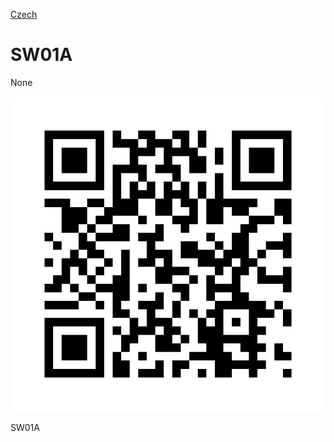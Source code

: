 
[Czech](./README.cs.md)
<!--- module --->
# SW01A
<!--- Emodule --->

<!--- subtitle --->None<!--- Esubtitle --->

![SW01A](DOC/SRC/img/SW01A_QRcode.png)

<!--- description --->SW01A<!--- Edescription --->
            